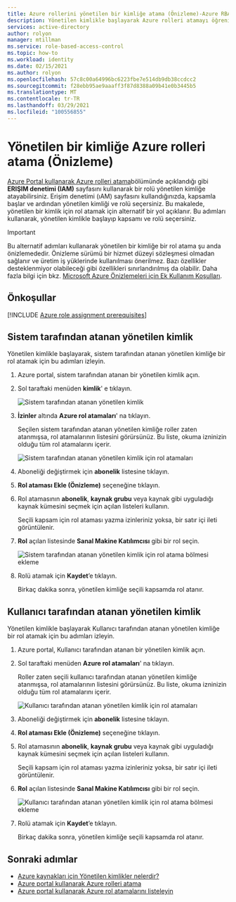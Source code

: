 ```yaml
---
title: Azure rollerini yönetilen bir kimliğe atama (Önizleme)-Azure RBAC
description: Yönetilen kimlikle başlayarak Azure rolleri atamayı öğrenin ve ardından Azure portal ve Azure rol tabanlı erişim denetimi 'ni (Azure RBAC) kullanarak kapsamı ve rolü seçin.
services: active-directory
author: rolyon
manager: mtillman
ms.service: role-based-access-control
ms.topic: how-to
ms.workload: identity
ms.date: 02/15/2021
ms.author: rolyon
ms.openlocfilehash: 57c8c00a64996bc6223fbe7e514db9db38ccdcc2
ms.sourcegitcommit: f28ebb95ae9aaaff3f87d8388a09b41e0b3445b5
ms.translationtype: MT
ms.contentlocale: tr-TR
ms.lasthandoff: 03/29/2021
ms.locfileid: "100556855"
---
```

# <a name="assign-azure-roles-to-a-managed-identity-preview"></a>Yönetilen bir kimliğe Azure rolleri atama (Önizleme)

[Azure Portal kullanarak Azure rolleri atama](role-assignments-portal.md)bölümünde açıklandığı gibi **ERIŞIM denetimi (IAM)** sayfasını kullanarak bir rolü yönetilen kimliğe atayabilirsiniz. Erişim denetimi (ıAM) sayfasını kullandığınızda, kapsamla başlar ve ardından yönetilen kimliği ve rolü seçersiniz. Bu makalede, yönetilen bir kimlik için rol atamak için alternatif bir yol açıklanır. Bu adımları kullanarak, yönetilen kimlikle başlayıp kapsamı ve rolü seçersiniz.

> [!IMPORTANT]
> Bu alternatif adımları kullanarak yönetilen bir kimliğe bir rol atama şu anda önizlemededir.
> Önizleme sürümü bir hizmet düzeyi sözleşmesi olmadan sağlanır ve üretim iş yüklerinde kullanılması önerilmez. Bazı özellikler desteklenmiyor olabileceği gibi özellikleri sınırlandırılmış da olabilir.
> Daha fazla bilgi için bkz. [Microsoft Azure Önizlemeleri için Ek Kullanım Koşulları](https://azure.microsoft.com/support/legal/preview-supplemental-terms/).

## <a name="prerequisites"></a>Önkoşullar

[!INCLUDE [Azure role assignment prerequisites](../../includes/role-based-access-control/prerequisites-role-assignments.md)]

## <a name="system-assigned-managed-identity"></a>Sistem tarafından atanan yönetilen kimlik

Yönetilen kimlikle başlayarak, sistem tarafından atanan yönetilen kimliğe bir rol atamak için bu adımları izleyin.

1. Azure portal, sistem tarafından atanan bir yönetilen kimlik açın.

1. Sol taraftaki menüden **kimlik**' e tıklayın.

    ![Sistem tarafından atanan yönetilen kimlik](./media/shared/identity-system-assigned.png)

1. **İzinler** altında **Azure rol atamaları**' na tıklayın.

    Seçilen sistem tarafından atanan yönetilen kimliğe roller zaten atanmışsa, rol atamalarının listesini görürsünüz. Bu liste, okuma izninizin olduğu tüm rol atamalarını içerir.

    ![Sistem tarafından atanan yönetilen kimlik için rol atamaları](./media/shared/role-assignments-system-assigned.png)

1. Aboneliği değiştirmek için **abonelik** listesine tıklayın.

1. **Rol ataması Ekle (Önizleme)** seçeneğine tıklayın.

1. Rol atamasının **abonelik**, **kaynak grubu** veya kaynak gibi uyguladığı kaynak kümesini seçmek için açılan listeleri kullanın.

    Seçili kapsam için rol ataması yazma izinleriniz yoksa, bir satır içi ileti görüntülenir. 

1. **Rol** açılan listesinde **Sanal Makine Katılımcısı** gibi bir rol seçin.

   ![Sistem tarafından atanan yönetilen kimlik için rol atama bölmesi ekleme](./media/role-assignments-portal-managed-identity/add-role-assignment-with-scope.png)

1. Rolü atamak için **Kaydet**’e tıklayın.

   Birkaç dakika sonra, yönetilen kimliğe seçili kapsamda rol atanır.

## <a name="user-assigned-managed-identity"></a>Kullanıcı tarafından atanan yönetilen kimlik

Yönetilen kimlikle başlayarak Kullanıcı tarafından atanan yönetilen kimliğe bir rol atamak için bu adımları izleyin.

1. Azure portal, Kullanıcı tarafından atanan bir yönetilen kimlik açın.

1. Sol taraftaki menüden **Azure rol atamaları**' na tıklayın.

    Roller zaten seçili kullanıcı tarafından atanan yönetilen kimliğe atanmışsa, rol atamalarının listesini görürsünüz. Bu liste, okuma izninizin olduğu tüm rol atamalarını içerir.

    ![Kullanıcı tarafından atanan yönetilen kimlik için rol atamaları](./media/shared/role-assignments-user-assigned.png)

1. Aboneliği değiştirmek için **abonelik** listesine tıklayın.

1. **Rol ataması Ekle (Önizleme)** seçeneğine tıklayın.

1. Rol atamasının **abonelik**, **kaynak grubu** veya kaynak gibi uyguladığı kaynak kümesini seçmek için açılan listeleri kullanın.

    Seçili kapsam için rol ataması yazma izinleriniz yoksa, bir satır içi ileti görüntülenir. 

1. **Rol** açılan listesinde **Sanal Makine Katılımcısı** gibi bir rol seçin.

   ![Kullanıcı tarafından atanan yönetilen kimlik için rol atama bölmesi ekleme](./media/role-assignments-portal-managed-identity/add-role-assignment-with-scope.png)

1. Rolü atamak için **Kaydet**’e tıklayın.

   Birkaç dakika sonra, yönetilen kimliğe seçili kapsamda rol atanır.

## <a name="next-steps"></a>Sonraki adımlar

- [Azure kaynakları için Yönetilen kimlikler nelerdir?](../active-directory/managed-identities-azure-resources/overview.md)
- [Azure portal kullanarak Azure rolleri atama](role-assignments-portal.md)
- [Azure portal kullanarak Azure rol atamalarını listeleyin](role-assignments-list-portal.md)
